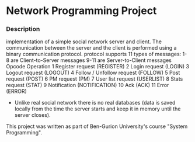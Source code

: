 # Network Programming Project
### Description
implementation of a simple social network server and client. 
The communication between the server and the client is performed using a binary communication protocol.
protocol supports 11 types of messages:
1-8 are Client-to-Server messages
9-11 are Server-to-Client messages
Opcode  Operation
1       Register request (REGISTER)
2       Login request (LOGIN)
3       Logout request (LOGOUT)
4       Follow / Unfollow request (FOLLOW)
5       Post request (POST)
6       PM request (PM)
7       User list request (USERLIST)
8       Stats request (STAT)
9       Notification (NOTIFICATION)
10      Ack (ACK)
11      Error (ERROR)
* Unlike real social network there is no real databases (data is saved locally from the time the server starts and keep it in memory until the server closes).

This project was written as part of Ben-Gurion University's course "System Programming".
